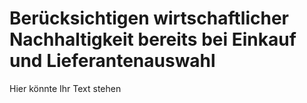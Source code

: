 # Berücksichtigen wirtschaftlicher Nachhaltigkeit bereits bei Einkauf und Lieferantenauswahl

Hier könnte Ihr Text stehen